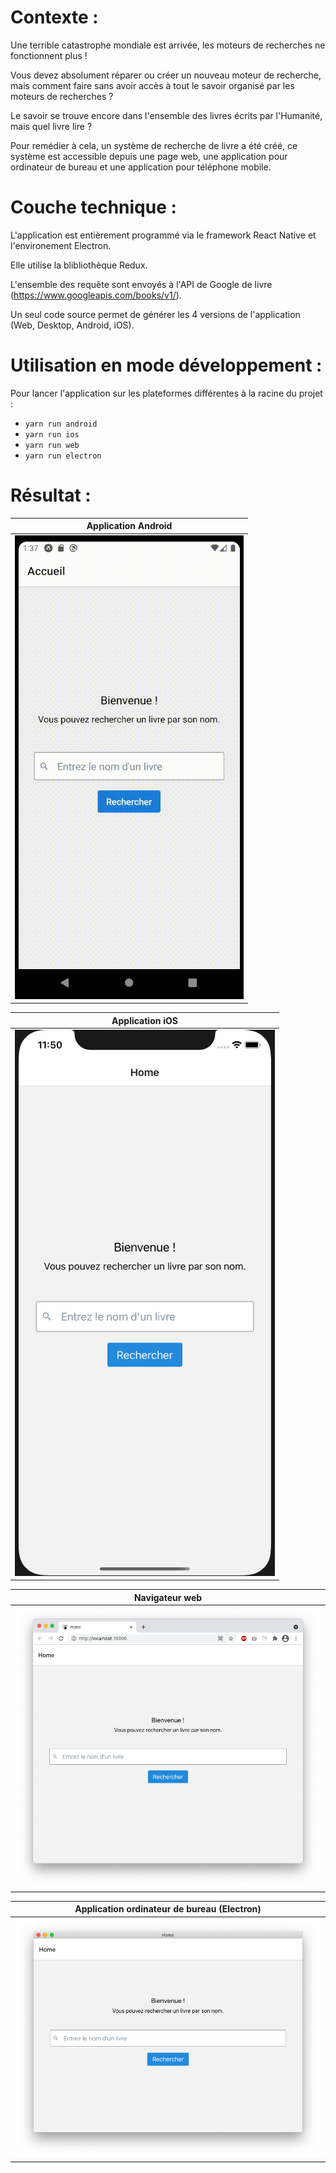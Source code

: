 # Contexte :

Une terrible catastrophe mondiale est arrivée, les moteurs de recherches ne fonctionnent plus !

Vous devez absolument réparer ou créer un nouveau moteur de recherche, mais comment faire sans avoir accès à tout le savoir organisé par les moteurs de recherches ?

Le savoir se trouve encore dans l'ensemble des livres écrits par l'Humanité, mais quel livre lire ?

Pour remédier à cela, un système de recherche de livre a été créé, ce système est accessible depuis une page web, une application pour ordinateur de bureau et une application pour téléphone mobile.

# Couche technique :

L'application est entièrement programmé via le framework React Native et l'environement Electron.

Elle utilise la blibliothèque Redux.

L'ensemble des requête sont envoyés à l'API de Google de livre (https://www.googleapis.com/books/v1/).

Un seul code source permet de générer les 4 versions de l'application (Web, Desktop, Android, iOS).

# Utilisation en mode développement :

Pour lancer l'application sur les plateformes différentes à la racine du projet :
- `yarn run android` 
- `yarn run ios`
- `yarn run web`
- `yarn run electron`

# Résultat :

| Application Android  |
| - |
| ![android](./conception/android.gif) |

| Application iOS  |
| - |
| ![ios](./conception/ios.png) |

| Navigateur web  |
| - |
| ![web](./conception/chrome.png) |

| Application ordinateur de bureau (Electron)  |
| - |
| ![electron](./conception/electron.png) |